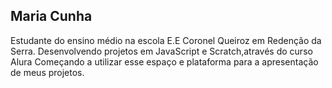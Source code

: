## Maria Cunha

Estudante do ensino médio na escola E.E Coronel Queiroz em Redenção da Serra.
Desenvolvendo projetos em JavaScript e Scratch,através do curso Alura
Começando a utilizar esse espaço e plataforma para a apresentação de meus projetos.
